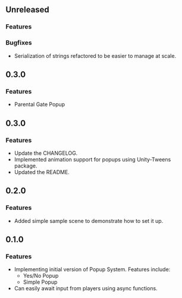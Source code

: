 ## Unreleased
### Features
### Bugfixes
* Serialization of strings refactored to be easier to manage at scale.

## 0.3.0
### Features
* Parental Gate Popup

## 0.3.0
### Features
* Update the CHANGELOG.
* Implemented animation support for popups using Unity-Tweens package.
* Updated the README.

## 0.2.0
### Features
* Added simple sample scene to demonstrate how to set it up.

## 0.1.0
### Features
* Implementing initial version of Popup System. Features include:
    * Yes/No Popup
    * Simple Popup
* Can easily await input from players using async functions.